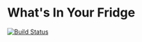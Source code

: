 # What's In Your Fridge

<a href="https://travis-ci.com/nehasahay/Project2"><img src="https://travis-ci.com/nehasahay/Project2.svg?branch=master" alt="Build Status"></a> 